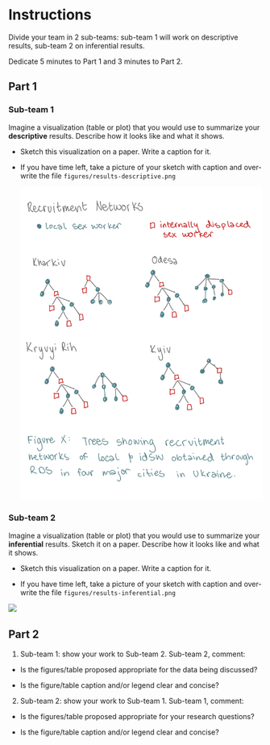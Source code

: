 # Instructions

Divide your team in 2 sub-teams: sub-team 1 will work on descriptive results, sub-team 2 on inferential results.

Dedicate 5 minutes to Part 1 and 3 minutes to Part 2.

## Part 1

### Sub-team 1

Imagine a visualization (table or plot) that you would use to summarize your **descriptive** results. Describe how it looks like and what it shows.

-   Sketch this visualization on a paper. Write a caption for it.

-   If you have time left, take a picture of your sketch with caption and over-write the file `figures/results-descriptive.png`

    ![](figures/recruit-network-figure-draft-28.jpg)

### Sub-team 2

Imagine a visualization (table or plot) that you would use to summarize your **inferential** results. Sketch it on a paper. Describe how it looks like and what it shows.

-   Sketch this visualization on a paper. Write a caption for it.

-   If you have time left, take a picture of your sketch with caption and over-write the file `figures/results-inferential.png`

![](figures/results-inferential.png)

## Part 2

1.  Sub-team 1: show your work to Sub-team 2. Sub-team 2, comment:

-   Is the figures/table proposed appropriate for the data being discussed?

-   Is the figure/table caption and/or legend clear and concise?

2.  Sub-team 2: show your work to Sub-team 1. Sub-team 1, comment:

-   Is the figures/table proposed appropriate for your research questions?

-   Is the figure/table caption and/or legend clear and concise?
